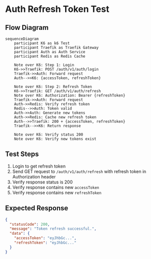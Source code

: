 # Auth Refresh Token Test

## Flow Diagram

```mermaid
sequenceDiagram
    participant K6 as k6 Test
    participant Traefik as Traefik Gateway
    participant Auth as Auth Service
    participant Redis as Redis Cache

    Note over K6: Step 1: Login
    K6->>Traefik: POST /auth/v1/auth/login
    Traefik->>Auth: Forward request
    Auth-->>K6: {accessToken, refreshToken}
    
    Note over K6: Step 2: Refresh Token
    K6->>Traefik: GET /auth/v1/auth/refresh
    Note over K6: Authorization: Bearer {refreshToken}
    Traefik->>Auth: Forward request
    Auth->>Redis: Verify refresh token
    Redis-->>Auth: Token valid
    Auth->>Auth: Generate new tokens
    Auth->>Redis: Cache new refresh token
    Auth-->>Traefik: 200 + {accessToken, refreshToken}
    Traefik-->>K6: Return response
    
    Note over K6: Verify status 200
    Note over K6: Verify new tokens exist
```

## Test Steps

1. Login to get refresh token
2. Send GET request to `/auth/v1/auth/refresh` with refresh token in Authorization header
3. Verify response status is 200
4. Verify response contains new `accessToken`
5. Verify response contains new `refreshToken`

## Expected Response

```json
{
  "statusCode": 200,
  "message": "Token refresh successful.",
  "data": {
    "accessToken": "eyJhbGc...",
    "refreshToken": "eyJhbGc..."
  }
}
```

